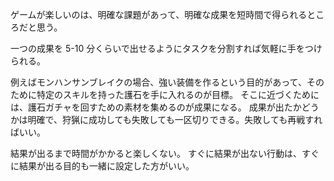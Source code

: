 ゲームが楽しいのは、明確な課題があって、明確な成果を短時間で得られるところだと思う。

一つの成果を 5-10 分くらいで出せるようにタスクを分割すれば気軽に手をつけられる。

例えばモンハンサンブレイクの場合、強い装備を作るという目的があって、そのために特定のスキルを持った護石を手に入れるのが目標。
そこに近づくためには、護石ガチャを回すための素材を集めるのが成果になる。
成果が出たかどうかは明確で、狩猟に成功しても失敗しても一区切りできる。失敗しても再戦すればいい。

結果が出るまで時間がかかると楽しくない。
すぐに結果が出ない行動は、すぐに結果が出る目的も一緒に設定した方がいい。

